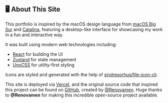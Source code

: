 ## 🖥️ About This Site

This portfolio is inspired by the macOS design language from [macOS Big Sur](https://www.apple.com/in/macos/big-sur/) and [Catalina](https://www.apple.com/bw/macos/catalina/), featuring a desktop-like interface for showcasing my work in a fun and interactive way.

It was built using modern web technologies including:
- [React](https://reactjs.org/) for building the UI
- [Zustand](https://zustand-demo.pmnd.rs/) for state management
- [UnoCSS](https://uno.antfu.me/) for utility-first styling

Icons are styled and generated with the help of [sindresorhus/file-icon-cli](https://github.com/sindresorhus/file-icon-cli).

This site is deployed via [Vercel](https://vercel.com/), and the original source code that inspired this project can be found on [GitHub](https://github.com/Renovamen/playground-macos), created by [@Renovamen](https://github.com/Renovamen). Huge thanks to **@Renovamen** for making this incredible open-source project available.
